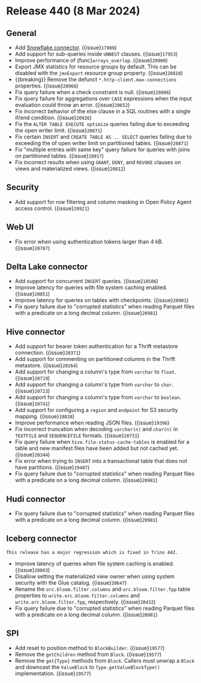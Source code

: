 # Release 440 (8 Mar 2024)

## General

* Add [Snowflake connector](/connector/snowflake). ({issue}`17909`)
* Add support for sub-queries inside `UNNEST` clauses. ({issue}`17953`)
* Improve performance of {func}`arrays_overlap`. ({issue}`20900`)
* Export JMX statistics for resource groups by default. This can be disabled
  with the `jmxExport` resource group property. ({issue}`20810`)
* {{breaking}} Remove the defunct `*.http-client.max-connections` properties.
  ({issue}`20966`)
* Fix query failure when a check constraint is null. ({issue}`20906`)
* Fix query failure for aggregations over `CASE` expressions when the input
  evaluation could throw an error. ({issue}`20652`)
* Fix incorrect behavior of the else clause in a SQL routines with a single
  if/end condition. ({issue}`20926`)
* Fix the `ALTER TABLE EXECUTE optimize` queries failing due to exceeding the
  open writer limit. ({issue}`20871`)
* Fix certain `INSERT` and `CREATE TABLE AS .. SELECT` queries failing due to
  exceeding the of open writer limit on partitioned tables. ({issue}`20871`)
* Fix "multiple entries with same key" query failure for queries with joins on
  partitioned tables. ({issue}`20917`)
* Fix incorrect results when using `GRANT`, `DENY`, and `REVOKE` clauses on
  views and materialized views. ({issue}`20812`)

## Security

* Add support for row filtering and column masking in Open Policy Agent access
  control. ({issue}`20921`)

## Web UI

* Fix error when using authentication tokens larger than 4 kB. ({issue}`20787`)

## Delta Lake connector

* Add support for concurrent `INSERT` queries. ({issue}`18506`)
* Improve latency for queries with file system caching enabled. ({issue}`20851`)
* Improve latency for queries on tables with checkpoints. ({issue}`20901`)
* Fix query failure due to "corrupted statistics" when reading Parquet files
  with a predicate on a long decimal column. ({issue}`20981`)

## Hive connector

* Add support for bearer token authentication for a Thrift metastore connection. ({issue}`20371`)
* Add support for commenting on partitioned columns in the Thrift metastore. ({issue}`20264`)
* Add support for changing a column's type from `varchar` to `float`. ({issue}`20719`)
* Add support for changing a column's type from `varchar` to `char`. ({issue}`20723`)
* Add support for changing a column's type from `varchar` to `boolean`. ({issue}`20741`)
* Add support for configuring a `region` and `endpoint` for S3 security mapping. ({issue}`18838`)
* Improve performance when reading JSON files. ({issue}`19396`)
* Fix incorrect truncation when decoding `varchar(n)` and `char(n)` in
  `TEXTFILE` and `SEQUENCEFILE` formats. ({issue}`20731`)
* Fix query failure when `hive.file-status-cache-tables` is enabled for a table
  and new manifest files have been added but not cached yet. ({issue}`20344`)
* Fix error when trying to `INSERT` into a transactional table that does not
  have partitions. ({issue}`19407`)
* Fix query failure due to "corrupted statistics" when reading Parquet files
  with a predicate on a long decimal column. ({issue}`20981`)

## Hudi connector

* Fix query failure due to "corrupted statistics" when reading Parquet files
  with a predicate on a long decimal column. ({issue}`20981`)

## Iceberg connector

```{warning}
This release has a major regression which is fixed in Trino 442.
```

* Improve latency of queries when file system caching is enabled. ({issue}`20803`)
* Disallow setting the materialized view owner when using system security with
  the Glue catalog. ({issue}`20647`)
* Rename the `orc.bloom.filter.columns` and `orc.bloom.filter.fpp` table
  properties to `write.orc.bloom.filter.columns` and
  `write.orc.bloom.filter.fpp`, respectively. ({issue}`20432`)
* Fix query failure due to "corrupted statistics" when reading Parquet files
  with a predicate on a long decimal column. ({issue}`20981`)

## SPI

* Add reset to position method to `BlockBuilder`. ({issue}`19577`)
* Remove the `getChildren` method from `Block`. ({issue}`19577`)
* Remove the `get{Type}` methods from `Block`.  Callers must unwrap a `Block`
  and downcast the `ValueBlock` to `Type.getValueBlockType()` implementation. ({issue}`19577`)
